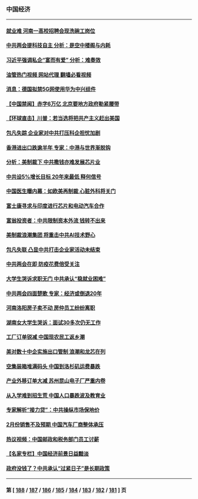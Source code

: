 ### 中国经济
---
#### [就业难 河南一高校招聘会现洗碗工岗位](../../pages/ncid283/n13944386.md?03071245) 
#### [中共两会提科技自主 分析：是空中楼阁与内耗](../../pages/ncid283/n13944137.md?03071245) 
#### [习近平强调私企“富而有爱” 分析：难奏效](../../pages/ncid283/n13944411.md?03071245) 
#### [油管热门视频 网站代理 翻墙必看视频](http://138.2.39.72:81/youtube.html?epic-marker?03071245)
#### [消息：德国拟禁5G网使用华为中兴组件](../../pages/ncid283/n13944416.md?03071245) 
#### [【中国禁闻】赤字6万亿 北京要地方政府勒紧腰带](../../pages/ncid283/n13944121.md?03071245) 
#### [【环球直击】川普：若当选将把共产主义赶出美国](../../pages/ncid283/n13944131.md?03071245) 
#### [包凡失踪 企业家对中共打压科企担忧加剧](../../pages/ncid283/n13944043.md?03071245) 
#### [香港进出口跌逾半年 专家：中港与世界渐脱钩](../../pages/ncid283/n13944025.md?03071245) 
#### [分析：美制裁下 中共撒钱亦难发展芯片业](../../pages/ncid283/n13943934.md?03071245) 
#### [中共设5%增长目标 20年来最低 释何信号](../../pages/ncid283/n13943704.md?03071245) 
#### [中国医生曝内幕：如欧美再制裁 心脏外科将关门](../../pages/ncid283/n13943181.md?03071245) 
#### [富士康寻求与印度进行芯片和电动汽车合作](../../pages/ncid283/n13943154.md?03071245) 
#### [富翁投资者：中共限制资本外流 钱转不出来](../../pages/ncid283/n13942831.md?03071245) 
#### [美制裁浪潮集团 将重击中共AI技术野心](../../pages/ncid283/n13942798.md?03071245) 
#### [包凡失联 凸显中共打击企业家活动未结束](../../pages/ncid283/n13942585.md?03071245) 
#### [中共两会在即 防疫花费倍受关注](../../pages/ncid283/n13942587.md?03071245) 
#### [大学生哭诉求职无门 中共承认“稳就业困难”](../../pages/ncid283/n13942260.md?03071245) 
#### [中共两会四面楚歌 专家：经济或倒退20年](../../pages/ncid283/n13942270.md?03071245) 
#### [河南洛阳房子卖不动 房仲员工纷纷离职](../../pages/ncid283/n13942000.md?03071245) 
#### [湖南女大学生哭诉：面试30多次仍无工作](../../pages/ncid283/n13942188.md?03071245) 
#### [工厂订单锐减 中国现农民工返乡潮](../../pages/ncid283/n13941947.md?03071245) 
#### [美对数十中企实施出口管制 浪潮和龙芯在列](../../pages/ncid283/n13941870.md?03071245) 
#### [空集装箱堆满码头 中国到洛杉矶运费暴跌](../../pages/ncid283/n13941766.md?03071245) 
#### [产业外移订单大减 苏州昆山电子厂严重内卷](../../pages/ncid283/n13941502.md?03071245) 
#### [从入学难到招生荒 中国人口暴跌波及教育业](../../pages/ncid283/n13941408.md?03071245) 
#### [专家解析“接力贷”：中共操纵市场保地价](../../pages/ncid283/n13941294.md?03071245) 
#### [2月份销售不及预期 中国汽车厂商整体承压](../../pages/ncid283/n13941337.md?03071245) 
#### [热议视频：中国邮政和税务部门员工讨薪](../../pages/ncid283/n13940997.md?03071245) 
#### [【名家专栏】中国经济前景日益黯淡](../../pages/ncid283/n13940788.md?03071245) 
#### [政府没钱了？中共承认“过紧日子”是长期政策](../../pages/ncid283/n13940921.md?03071245) 

---
#### 第 [ [188](./188.md?03071245) / [187](./187.md?03071245) / [186](./186.md?03071245) / [185](./185.md?03071245) / [184](./184.md?03071245) / [183](./183.md?03071245) / [182](./182.md?03071245) / [181](./181.md?03071245) ] 页
